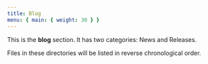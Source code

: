 ```yaml
---
title: Blog
menu: { main: { weight: 30 } }
---
```


This is the **blog** section. It has two categories: News and Releases.

Files in these directories will be listed in reverse chronological order.
